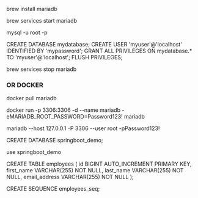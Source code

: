 brew install mariadb

brew services start mariadb

mysql -u root -p


CREATE DATABASE mydatabase;
CREATE USER 'myuser'@'localhost' IDENTIFIED BY 'mypassword';
GRANT ALL PRIVILEGES ON mydatabase.* TO 'myuser'@'localhost';
FLUSH PRIVILEGES;


brew services stop mariadb




### OR DOCKER

docker pull mariadb


docker run -p 3306:3306 -d --name mariadb -eMARIADB_ROOT_PASSWORD=Password123! mariadb

mariadb --host 127.0.0.1 -P 3306 --user root -pPassword123!

CREATE DATABASE springboot_demo;

use springboot_demo 


CREATE TABLE employees (
id BIGINT AUTO_INCREMENT PRIMARY KEY,
first_name VARCHAR(255) NOT NULL,
last_name VARCHAR(255) NOT NULL,
email_address VARCHAR(255) NOT NULL
);

CREATE SEQUENCE employees_seq;


